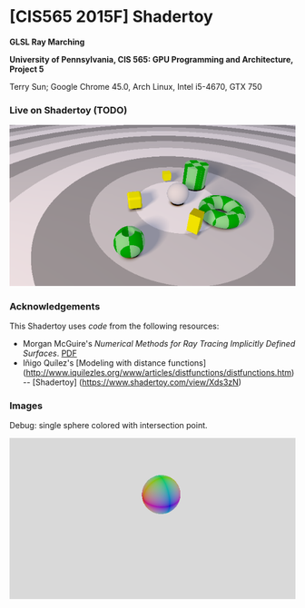 # [CIS565 2015F] Shadertoy

**GLSL Ray Marching**

**University of Pennsylvania, CIS 565: GPU Programming and Architecture, Project 5**

Terry Sun; Google Chrome 45.0, Arch Linux, Intel i5-4670, GTX 750

### Live on Shadertoy (TODO)

[![](img/thumb.png)](https://www.shadertoy.com/view/XISSRc)

### Acknowledgements

This Shadertoy uses *code* from the following resources:

* Morgan McGuire's
  *Numerical Methods for Ray Tracing Implicitly Defined Surfaces*.
  [PDF](http://graphics.cs.williams.edu/courses/cs371/f14/reading/implicit.pdf)
* Iñigo Quílez's [Modeling with distance functions]
  (http://www.iquilezles.org/www/articles/distfunctions/distfunctions.htm) --
  [Shadertoy] (https://www.shadertoy.com/view/Xds3zN)

### Images

Debug: single sphere colored with intersection point.

![](img/1_sphere.png)
